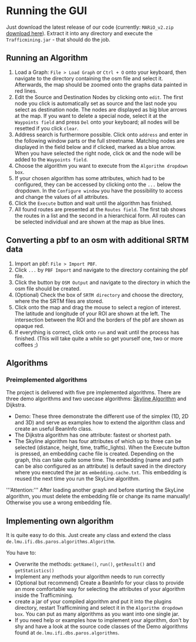 # Running the GUI #
Just download the latest release of our code (currently: `MARiO_v2.zip` [download here](http://trafficmining.googlecode.com/files/MARiO_v2.zip)). Extract it into any directory and execute the `Trafficmining.jar` - that should do the job.

## Running an Algorithm ##
  1. Load a Graph: `File > Load Graph` or `Ctrl + O` onto your keyboard, then navigate to the directory containing the osm file and select it. Afterwards, the map should be zoomed onto the graphs data painted in red lines.
  1. Edit the Source and Destination Nodes by clicking onto `edit`. The first node you click is automatically set as source and the last node you select as destination node. The nodes are displayed as big blue arrows at the map. If you want to delete a special node, select it at the `Waypoints field` and press `Del` onto your keyboard; all nodes will be resetted if you click `clear`.
  1. Address search is furthermore possible. Click onto `address` and enter in the following window parts or the full streetname. Matching nodes are displayed in the field below and if clicked, marked as a blue arrow. When you have selected the right node, click `OK` and the node will be added to the `Waypoints field`.
  1. Choose the algorithm you want to execute from the `Algorithm dropdown box`.
  1. If your chosen algorithm has some attributes, which had to be configured, they can be accessed by clicking onto the `...` below the dropdown. In the `Configure window` you have the possibility to access and change the values of all attributes.
  1. Click the `Execute` button and wait until the algorithm has finished.
  1. All found routes are presented at the `Routes field`. The first tab shows the routes in a list and the second in a hierarchical form. All routes can be selected individual and are shown at the map as blue lines.

## Converting a pbf to an osm with additional SRTM data ##
  1. Import an pbf: `File > Import PBF`.
  1. Click `...` by `PBF Import` and navigate to the directory containing the pbf file.
  1. Click the button by `OSM Output` and navigate to the directory in which the osm file should be created.
  1. (Optional) Check the box of `SRTM directory` and choose the directory, where the the SRTM files are stored.
  1. Click onto the map and drag the mouse to select a region of interest. The latitude and longitude of your ROI are shown at the left. The intersection between the ROI and the borders of the pbf are shown as opaque red.
  1. If everything is correct, click onto `run` and wait until the process has finished. (This will take quite a while so get yourself one, two or more coffees ;)

## Algorithms ##
### Preimplemented algorithms ###
The project is delivered with five pre implemented algorithms. There are three demo algorithms and two usecase algorithms: [Skyline Algorithm](http://ieeexplore.ieee.org/xpl/freeabs_all.jsp?arnumber=5447845) and Dijkstra.
  * Demo: These three demonstrate the different use of the simplex (1D, 2D and 3D) and serve as examples how to extend the algorithm class and create an useful BeanInfo class.
  * The Dijkstra algorithm has one attribute: fastest or shortest path.
  * The Skyline algorithm has four attributes of which up to three can be selected (distance, height, time, traffic\_lights). When the Execute button is pressed, an embedding cache file is created. Depending on the graph, this can take quite some time. The embedding (name and path can be also configured as an attribute) is default saved in the directory where you executed the jar as `embedding.cache.txt`. This embedding is reused the next time you run the SkyLine algorithm.

'''Attention:''' After loading another graph and before starting the SkyLine algorithm, you must delete the embedding file or change its name manually! Otherwise you use a wrong embedding file.


## Implementing own algorithm ##
It is quite easy to do this. Just create any class and extend the class `de.lmu.ifi.dbs.paros.algorithms.Algorithm`.

You have to:
  * Overwrite the methods: `getName()`, `run()`, `getResult()` and `getStatistics()`
  * Implement any methods your algorithm needs to run correctly
  * (Optional but recommend) Create a BeanInfo for your class to provide an more comfortable way for selecting the attributes of your algorithm inside the Trafficmining.
  * create a jar of your compiled algorithm and put it into the plugins directory, restart Trafficmining and select it in the `Algorithm dropdown box`. You can put as many algorithms as you want into one single jar.
  * If you need help or examples how to implement your algorithm, don't by shy and have a look at the source code classes of the Demo algorithms found at `de.lmu.ifi.dbs.paros.algorithms`.
